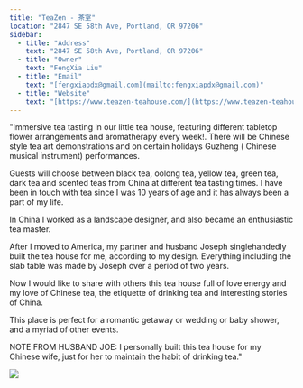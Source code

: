 ```yaml
---
title: "TeaZen - 茶室"
location: "2847 SE 58th Ave, Portland, OR 97206"
sidebar:
  - title: "Address"
    text: "2847 SE 58th Ave, Portland, OR 97206"
  - title: "Owner"
    text: "FengXia Liu"
  - title: "Email"
    text: "[fengxiapdx@gmail.com](mailto:fengxiapdx@gmail.com)"
  - title: "Website"
    text: "[https://www.teazen-teahouse.com/](https://www.teazen-teahouse.com/)"
---
```


"Immersive tea tasting in our little tea house, featuring different tabletop flower arrangements and aromatherapy every week!.
There will be Chinese style tea art demonstrations and on certain holidays Guzheng ( Chinese musical instrument) performances.

Guests will choose between black tea, oolong tea, yellow tea, green tea, dark tea and scented teas from China at different tea tasting times.
I have been in touch with tea since I was 10 years of age and it has always been a part of my life.

In China I worked as a landscape designer, and also became an enthusiastic tea master.

After I moved to America, my partner and husband Joseph singlehandedly built the tea house for me, according to my design. Everything including the slab table was made by Joseph over a period of two years.

Now I would like to share with others this tea house full of love energy and my love of Chinese tea, the etiquette of drinking tea and interesting stories of China.

This place is perfect for a romantic getaway or wedding or baby shower, and a myriad of other events.

NOTE FROM HUSBAND JOE: I personally built this tea house for my Chinese wife, just for her to maintain the habit of drinking tea."

![](https://res.cloudinary.com/dhngj18do/image/upload/f_auto,q_auto/v1/images/communities/teazen)
